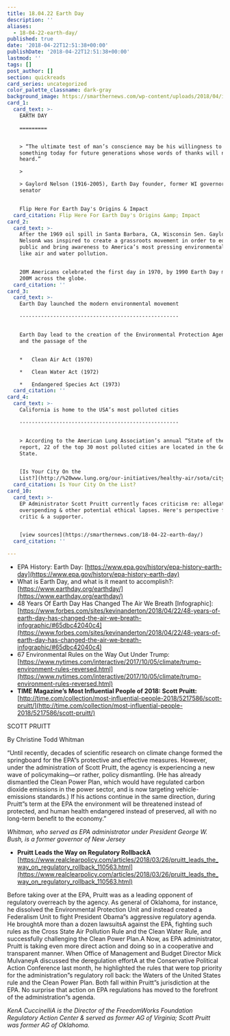 ```yaml
---
title: 18.04.22 Earth Day
description: ''
aliases:
  - 18-04-22-earth-day/
published: true
date: '2018-04-22T12:51:38+00:00'
publishDate: '2018-04-22T12:51:38+00:00'
lastmod: ''
tags: []
post_author: []
section: quickreads
card_series: uncategorized
color_palette_classname: dark-gray
background_image: https://smarthernews.com/wp-content/uploads/2018/04/industry-1752876_1920.png
card_1:
  card_text: >-
    EARTH DAY

    =========


    > “The ultimate test of man’s conscience may be his willingness to sacrifice
    something today for future generations whose words of thanks will not be
    heard.”

    > 

    > Gaylord Nelson (1916-2005), Earth Day founder, former WI governor &
    senator


    Flip Here For Earth Day's Origins & Impact
  card_citation: Flip Here For Earth Day's Origins &amp; Impact
card_2:
  card_text: >-
    After the 1969 oil spill in Santa Barbara, CA, Wisconsin Sen. Gaylord
    NelsonA was inspired to create a grassroots movement in order to educate the
    public and bring awareness to America’s most pressing environmental issues,
    like air and water pollution.


    20M Americans celebrated the first day in 1970, by 1990 Earth Day mobilized
    200M across the globe.
  card_citation: ''
card_3:
  card_text: >-
    Earth Day launched the modern environmental movement

    ----------------------------------------------------


    Earth Day lead to the creation of the Environmental Protection Agency (EPA)
    and the passage of the


    *   Clean Air Act (1970)

    *   Clean Water Act (1972)

    *   Endangered Species Act (1973)
  card_citation: ''
card_4:
  card_text: >-
    California is home to the USA’s most polluted cities

    ----------------------------------------------------


    > According to the American Lung Association’s annual “State of the Air”
    report, 22 of the top 30 most polluted cities are located in the Golden
    State.


    [Is Your City On the
    List?](http://%20www.lung.org/our-initiatives/healthy-air/sota/city-rankings/most-polluted-cities.html)
  card_citation: Is Your City On the List?
card_10:
  card_text: >-
    EP Administrator Scott Pruitt currently faces criticism re: allegations of
    overspending & other potential ethical lapses. Here's perspective from a
    critic & a supporter.


    [view sources](https://smarthernews.com/18-04-22-earth-day/)
  card_citation: ''

---
```

*   EPA History: Earth Day: [https://www.epa.gov/history/epa-history-earth-day](https://www.epa.gov/history/epa-history-earth-day)
*   What is Earth Day, and what is it meant to accomplish?: [https://www.earthday.org/earthday/](https://www.earthday.org/earthday/)
*   48 Years Of Earth Day Has Changed The Air We Breath \[Infographic\]: [https://www.forbes.com/sites/kevinanderton/2018/04/22/48-years-of-earth-day-has-changed-the-air-we-breath-infographic/#65dbc42040c4](https://www.forbes.com/sites/kevinanderton/2018/04/22/48-years-of-earth-day-has-changed-the-air-we-breath-infographic/#65dbc42040c4)
*   67 Environmental Rules on the Way Out Under Trump: [https://www.nytimes.com/interactive/2017/10/05/climate/trump-environment-rules-reversed.html](https://www.nytimes.com/interactive/2017/10/05/climate/trump-environment-rules-reversed.html)
*   **TIME Magazine’s Most Influential People of 2018: Scott Pruitt:** [http://time.com/collection/most-influential-people-2018/5217586/scott-pruitt/](http://time.com/collection/most-influential-people-2018/5217586/scott-pruitt/)

SCOTT PRUITT

By Christine Todd Whitman

“Until recently, decades of scientific research on climate change formed the springboard for the EPA”s protective and effective measures. However, under the administration of Scott Pruitt, the agency is experiencing a new wave of policymaking—or rather, policy dismantling. (He has already dismantled the Clean Power Plan, which would have regulated carbon dioxide emissions in the power sector, and is now targeting vehicle-emissions standards.) If his actions continue in the same direction, during Pruitt”s term at the EPA the environment will be threatened instead of protected, and human health endangered instead of preserved, all with no long-term benefit to the economy.”

_Whitman, who served as EPA administrator under President George W. Bush, is a former governor of New Jersey_

*   **Pruitt Leads the Way on Regulatory RollbackA**  
    [https://www.realclearpolicy.com/articles/2018/03/26/pruitt_leads_the_way_on_regulatory_rollback_110563.html](https://www.realclearpolicy.com/articles/2018/03/26/pruitt_leads_the_way_on_regulatory_rollback_110563.html)

Before taking over at the EPA, Pruitt was as a leading opponent of regulatory overreach by the agency. As general of Oklahoma, for instance, he dissolved the Environmental Protection Unit and instead created a Federalism Unit to fight President Obama”s aggressive regulatory agenda. He broughtA more than a dozen lawsuitsA against the EPA, fighting such rules as the Cross State Air Pollution Rule and the Clean Water Rule, and successfully challenging the Clean Power Plan.A Now, as EPA administrator, Pruitt is taking even more direct action and doing so in a cooperative and transparent manner. When Office of Management and Budget Director Mick MulvaneyA discussed the deregulation effortA at the Conservative Political Action Conference last month, he highlighted the rules that were top priority for the administration”s regulatory roll back: the Waters of the United States rule and the Clean Power Plan. Both fall within Pruitt”s jurisdiction at the EPA. No surprise that action on EPA regulations has moved to the forefront of the administration”s agenda.

_KenA CuccinelliA is the Director of the FreedomWorks Foundation Regulatory Action Center & served as former AG of Virginia; Scott Pruitt was former AG of Oklahoma._